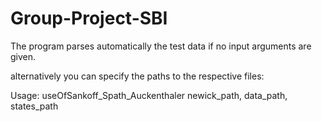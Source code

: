 # Group-Project-SBI
The program parses automatically the test data if no input arguments are given.

alternatively you can specify the paths to the respective files:

Usage: useOfSankoff_Spath_Auckenthaler newick_path, data_path, states_path